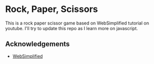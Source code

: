 # Rock, Paper, Scissors

This is a rock paper scissor game based on WebSimplified tutorial on youtube.
I'll try to update this repo as I learn more on javascript.

## Acknowledgements

 - [WebSimplified](https://www.youtube.com/watch?v=1yS-JV4fWqY)